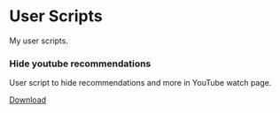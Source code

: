 # User Scripts
My user scripts.

### Hide youtube recommendations

User script to hide recommendations and more in YouTube watch page.

[Download](https://github.com/kawamataryo/userscripts/raw/main/src/hide-youtube-recommendations.user.js)
